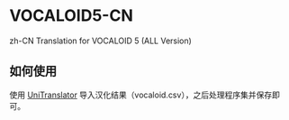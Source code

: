 # VOCALOID5-CN
zh-CN Translation for VOCALOID 5 (ALL Version)

## 如何使用

使用 [UniTranslator](https://github.com/UlyssesWu/BAML-Translator/releases) 导入汉化结果（vocaloid.csv），之后处理程序集并保存即可。
